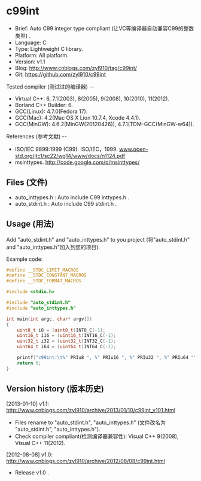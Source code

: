 c99int
======

* Brief:	Auto C99 integer type compliant (让VC等编译器自动兼容C99的整数类型) .
* Language:	C
* Type:	Lightweight C library.
* Platform:	All platform.
* Version:	v1.1
* Blog:	http://www.cnblogs.com/zyl910/tag/c99int/
* Git:	https://github.com/zyl910/c99int

Tested compiler (测试过的编译器) --

* Virtual C++: 6, 7.1(2003), 8(2005), 9(2008), 10(2010), 11(2012).
* Borland C++ Builder: 6.
* GCC(Linux): 4.7.0(Fedora 17).
* GCC(Mac): 4.2(Mac OS X Lion 10.7.4, Xcode 4.4.1).
* GCC(MinGW): 4.6.2(MinGW(20120426)), 4.7.1(TDM-GCC(MinGW-w64)).

References (参考文献) --

* ISO/IEC 9899:1999 (C99). ISO/IEC，1999. www.open-std.org/jtc1/sc22/wg14/www/docs/n1124.pdf
* msinttypes. http://code.google.com/p/msinttypes/



## Files (文件)

* auto_inttypes.h : Auto include C99 inttypes.h .
* auto_stdint.h : Auto include C99 stdint.h .


## Usage (用法)

Add "auto_stdint.h" and "auto_inttypes.h" to you project (将"auto_stdint.h" and "auto_inttypes.h"加入到您的项目).

Example code:

```c
#define __STDC_LIMIT_MACROS
#define __STDC_CONSTANT_MACROS
#define __STDC_FORMAT_MACROS

#include <stdio.h>

#include "auto_stdint.h"
#include "auto_inttypes.h"

int main(int argc, char* argv[])
{
	uint8_t i8 = (uint8_t)INT8_C(-1);
	uint16_t i16 = (uint16_t)INT16_C(-1);
	uint32_t i32 = (uint32_t)INT32_C(-1);
	uint64_t i64 = (uint64_t)INT64_C(-1);

	printf("c99int:\t%" PRIu8 ", %" PRIu16 ", %" PRIu32 ", %" PRIu64 "\n", i8, i16, i32, i64);
	return 0;
}
```


## Version history (版本历史)

[2013-01-10] v1.1: http://www.cnblogs.com/zyl910/archive/2013/01/10/c99int_v101.html

* Files rename to "auto_stdint.h", "auto_inttypes.h" (文件改名为 "auto_stdint.h", "auto_inttypes.h").
* Check compiler compliant(检测编译器兼容性): Visual C++ 9(2008), Visual C++ 11(2012).

[2012-08-08] v1.0: http://www.cnblogs.com/zyl910/archive/2012/08/08/c99int.html

* Release v1.0 .
